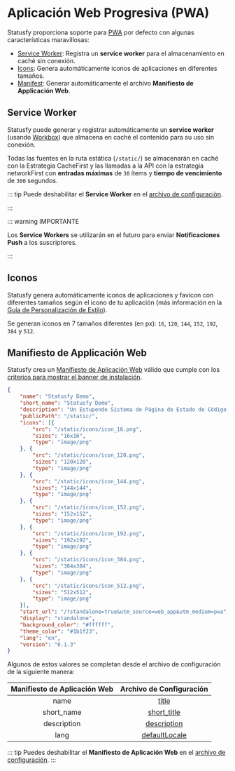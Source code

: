 # Aplicación Web Progresiva (PWA)

Statusfy proporciona soporte para [PWA](https://developers.google.com/web/progressive-web-apps/?hl=es) por defecto con algunas características maravillosas:

* [Service Worker](#service-worker): Registra un **service worker** para el almacenamiento en caché sin conexión.
* [Icons](#iconos): Genera automáticamente iconos de aplicaciones en diferentes tamaños.
* [Manifest](#manifiesto-de-applicacion-web): Generar automáticamente el archivo **Manifiesto de Applicación Web**.


## Service Worker

Statusfy puede generar y registrar automáticamente un **service worker** (usando [Workbox](https://developers.google.com/web/tools/workbox?hl=es)) que almacena en caché el contenido para su uso sin conexión.

Todas las fuentes en la ruta estática (`/static/`) se almacenarán en caché con la Estrategia CacheFirst y las llamadas a la API con la estrategia networkFirst con **entradas máximas** de  `30` ítems y **tiempo de vencimiento** de `300` segundos.

::: tip
Puede deshabilitar el **Service Worker** en el [archivo de configuración](../config/README.md#serviceworker).

:::



::: warning IMPORTANTE

Los **Service Workers** se utilizarán en el futuro para enviar **Notificaciones Push** a los suscriptores.

:::

## Iconos

Statusfy genera automáticamente iconos de aplicaciones y favicon con diferentes tamaños según el icono de tu aplicación (más información en la [Guía de Personalización de Estilo](./theme-customization.md#archivos)).

Se generan iconos en 7 tamaños diferentes (en px): `16`, `120`, `144`, `152`, `192`, `384` y `512`.


## Manifiesto de Applicación Web

Statusfy crea un [Manifiesto de Aplicación Web](https://developers.google.com/web/fundamentals/web-app-manifest/?hl=es) válido  que cumple con los [criterios para mostrar el banner de instalación](https://developers.google.com/web/fundamentals/app-install-banners/?hl=es#criterios_para_mostrar_el_banner).

```json
{
    "name": "Statusfy Demo",
    "short_name": "Statusfy Demo",
    "description": "Un Estupendo Sistema de Página de Estado de Código Abierto",
    "publicPath": "/static/",
    "icons": [{
        "src": "/static/icons/icon_16.png",
        "sizes": "16x16",
        "type": "image/png"
    }, {
        "src": "/static/icons/icon_120.png",
        "sizes": "120x120",
        "type": "image/png"
    }, {
        "src": "/static/icons/icon_144.png",
        "sizes": "144x144",
        "type": "image/png"
    }, {
        "src": "/static/icons/icon_152.png",
        "sizes": "152x152",
        "type": "image/png"
    }, {
        "src": "/static/icons/icon_192.png",
        "sizes": "192x192",
        "type": "image/png"
    }, {
        "src": "/static/icons/icon_384.png",
        "sizes": "384x384",
        "type": "image/png"
    }, {
        "src": "/static/icons/icon_512.png",
        "sizes": "512x512",
        "type": "image/png"
    }],
    "start_url": "/?standalone=true&utm_source=web_app&utm_medium=pwa",
    "display": "standalone",
    "background_color": "#ffffff",
    "theme_color": "#1b1f23",
    "lang": "en",
    "version": "0.1.3"
}
```

Algunos de estos valores se completan desde el archivo de configuración de la siguiente manera:

| Manifiesto de Aplicación Web |              Archivo de Configuración              |
| :--------------------------: | :------------------------------------------------: |
|             name             |         [title](../config/README.md#title)         |
|          short_name          |   [short_title](../config/README.md#short-title)   |
|         description          |   [description](../config/README.md#description)   |
|             lang             | [defaultLocale](../config/README.md#defaultlocale) |

::: tip
Puedes deshabilitar el **Manifiesto de Aplicación Web** en el [archivo de configuración](../config/README.md#manifest).
:::

